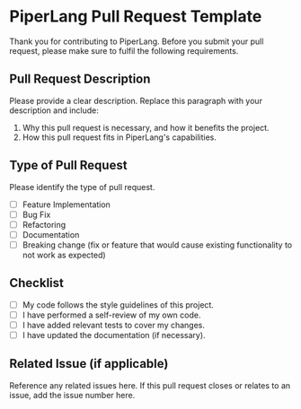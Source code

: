 # PiperLang Pull Request Template

Thank you for contributing to PiperLang. Before you submit your pull request, please make sure to fulfil the following requirements.

## Pull Request Description
Please provide a clear description. Replace this paragraph with your description and include:

1. Why this pull request is necessary, and how it benefits the project.
2. How this pull request fits in PiperLang's capabilities.

## Type of Pull Request
Please identify the type of pull request.

- [ ] Feature Implementation
- [ ] Bug Fix
- [ ] Refactoring
- [ ] Documentation
- [ ] Breaking change (fix or feature that would cause existing functionality to not work as expected)

## Checklist

- [ ] My code follows the style guidelines of this project.
- [ ] I have performed a self-review of my own code.
- [ ] I have added relevant tests to cover my changes.
- [ ] I have updated the documentation (if necessary).

## Related Issue (if applicable)
Reference any related issues here. If this pull request closes or relates to an issue, add the issue number here.
